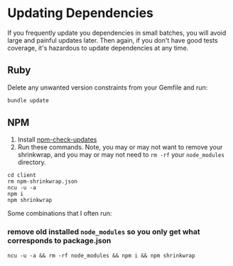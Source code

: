 # Updating Dependencies

If you frequently update you dependencies in small batches, you will avoid large and painful updates later. Then again, if you don't have good tests coverage, it's hazardous to update dependencies at any time.

## Ruby

Delete any unwanted version constraints from your Gemfile and run:

```bash
bundle update
```

## NPM

1. Install [npm-check-updates](https://www.npmjs.com/package/npm-check-updates)
2. Run these commands. Note, you may or may not want to remove your shrinkwrap, and you may or may not need to `rm -rf` your `node_modules` directory. 

```
cd client
rm npm-shrinkwrap.json
ncu -u -a
npm i
npm shrinkwrap
```

Some combinations that I often run:

### remove old installed `node_modules` so you only get what corresponds to package.json
```
ncu -u -a && rm -rf node_modules && npm i && npm shrinkwrap
```

